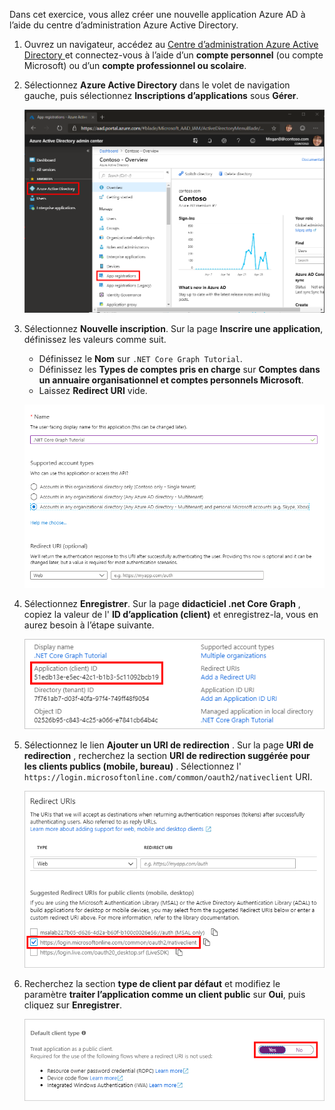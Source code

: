 <!-- markdownlint-disable MD002 MD041 -->

Dans cet exercice, vous allez créer une nouvelle application Azure AD à l’aide du centre d’administration Azure Active Directory.

1. Ouvrez un navigateur, accédez au [Centre d’administration Azure Active Directory ](https://aad.portal.azure.com) et connectez-vous à l’aide d’un **compte personnel** (ou compte Microsoft) ou d’un **compte professionnel ou scolaire**.

1. Sélectionnez **Azure Active Directory** dans le volet de navigation gauche, puis sélectionnez **Inscriptions d’applications** sous **Gérer**.

    ![Capture d’écran des inscriptions d’application ](./images/aad-portal-app-registrations.png)

1. Sélectionnez **Nouvelle inscription**. Sur la page **Inscrire une application**, définissez les valeurs comme suit.

    - Définissez le **Nom** sur `.NET Core Graph Tutorial`.
    - Définissez les **Types de comptes pris en charge** sur **Comptes dans un annuaire organisationnel et comptes personnels Microsoft**.
    - Laissez **Redirect URI** vide.

    ![Capture d’écran de la page inscrire une application](./images/aad-register-an-app.png)

1. Sélectionnez **Enregistrer**. Sur la page **didacticiel .net Core Graph** , copiez la valeur de l' **ID d’application (client)** et enregistrez-la, vous en aurez besoin à l’étape suivante.

    ![Capture d’écran de l’ID d’application de la nouvelle inscription de l’application](./images/aad-application-id.png)

1. Sélectionnez le lien **Ajouter un URI de redirection** . Sur la page **URI de redirection** , recherchez la section **URI de redirection suggérée pour les clients publics (mobile, bureau)** . Sélectionnez l' `https://login.microsoftonline.com/common/oauth2/nativeclient` URI.

    ![Capture d’écran de la page des URI de redirection](./images/aad-redirect-uris.png)

1. Recherchez la section **type de client par défaut** et modifiez le paramètre **traiter l’application comme un client public** sur **Oui**, puis cliquez sur **Enregistrer**.

    ![Capture d’écran de la section type de client par défaut](./images/aad-default-client-type.png)
